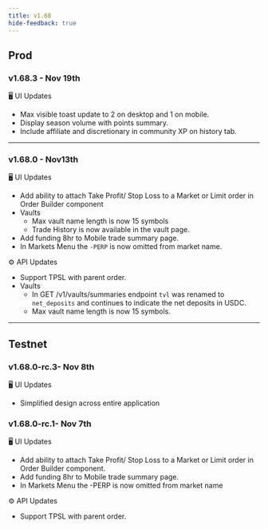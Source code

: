 ```yaml
---
title: v1.68
hide-feedback: true
---
```


## Prod

### v1.68.3 - Nov 19th

🖥️  UI Updates

* Max visible toast update to 2 on desktop and 1 on mobile.
* Display season volume with points summary.
* Include affiliate and discretionary in community XP on history tab.

***

### v1.68.0 - Nov13th

🖥️  UI Updates

* Add ability to attach Take Profit/ Stop Loss to a Market or Limit order in Order Builder component
* Vaults
  * Max vault name length is now 15 symbols
  * Trade History is now available in the vault page.
* Add funding 8hr to Mobile trade summary page.
* In Markets Menu the `-PERP` is now omitted from market name.

⚙️ API Updates

* Support TPSL with parent order.
* Vaults
  * In GET /v1/vaults/summaries endpoint `tvl` was renamed to `net_deposits` and continues to indicate the net deposits in USDC.
  * Max vault name length is now 15 symbols.

***

## Testnet

### v1.68.0-rc.3- Nov 8th

🖥️  UI Updates

* Simplified design across entire application

### v1.68.0-rc.1- Nov 7th

🖥️  UI Updates

* Add ability to attach Take Profit/ Stop Loss to a Market or Limit order in Order Builder component.
* Add funding 8hr to Mobile trade summary page.
* In Markets Menu the -PERP is now omitted from market name

⚙️ API Updates

* Support TPSL with parent order.
